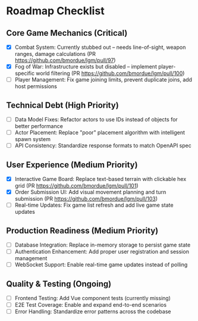 # Roadmap Checklist

## Core Game Mechanics (Critical)
- [x] Combat System: Currently stubbed out – needs line-of-sight, weapon ranges, damage calculations (PR https://github.com/bmordue/lgm/pull/97)
- [x] Fog of War: Infrastructure exists but disabled – implement player-specific world filtering (PR https://github.com/bmordue/lgm/pull/100)
- [ ] Player Management: Fix game joining limits, prevent duplicate joins, add host permissions

## Technical Debt (High Priority)
- [ ] Data Model Fixes: Refactor actors to use IDs instead of objects for better performance
- [ ] Actor Placement: Replace "poor" placement algorithm with intelligent spawn system
- [ ] API Consistency: Standardize response formats to match OpenAPI spec

## User Experience (Medium Priority)
- [x] Interactive Game Board: Replace text-based terrain with clickable hex grid (PR https://github.com/bmordue/lgm/pull/101)
- [x] Order Submission UI: Add visual movement planning and turn submission (PR https://github.com/bmordue/lgm/pull/103)
- [ ] Real-time Updates: Fix game list refresh and add live game state updates

## Production Readiness (Medium Priority)
- [ ] Database Integration: Replace in-memory storage to persist game state
- [ ] Authentication Enhancement: Add proper user registration and session management
- [ ] WebSocket Support: Enable real-time game updates instead of polling

## Quality & Testing (Ongoing)
- [ ] Frontend Testing: Add Vue component tests (currently missing)
- [ ] E2E Test Coverage: Enable and expand end-to-end scenarios
- [ ] Error Handling: Standardize error patterns across the codebase

